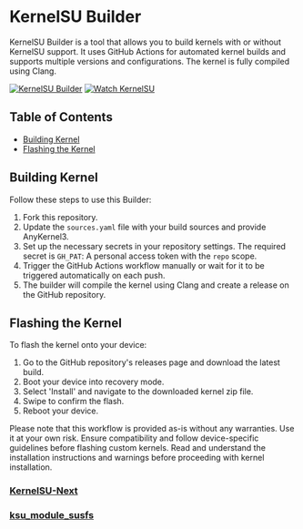 # KernelSU Builder

KernelSU Builder is a tool that allows you to build kernels with or without KernelSU support. It uses GitHub Actions for automated kernel builds and supports multiple versions and configurations. The kernel is fully compiled using Clang.

[![KernelSU Builder](https://github.com/ggsasda/KernelSU_Builder/actions/workflows/build_kernel.yml/badge.svg)](https://github.com/ggsasda/KernelSU_Builder/actions/workflows/build_kernel.yml)
[![Watch KernelSU](https://github.com/ggsasda/KernelSU_Builder/actions/workflows/watch_ksu.yml/badge.svg)](https://github.com/ggsasda/KernelSU_Builder/actions/workflows/watch_ksu.yml)

## Table of Contents
- [Building Kernel](#building-kernel)
- [Flashing the Kernel](#flashing-the-kernel)

## Building Kernel

Follow these steps to use this Builder:

1. Fork this repository.
2. Update the `sources.yaml` file with your build sources and provide AnyKernel3.
3. Set up the necessary secrets in your repository settings. The required secret is `GH_PAT`: A personal access token with the `repo` scope.
4. Trigger the GitHub Actions workflow manually or wait for it to be triggered automatically on each push.
5. The builder will compile the kernel using Clang and create a release on the GitHub repository.

## Flashing the Kernel

To flash the kernel onto your device:

1. Go to the GitHub repository's releases page and download the latest build.
2. Boot your device into recovery mode.
3. Select 'Install' and navigate to the downloaded kernel zip file.
4. Swipe to confirm the flash.
5. Reboot your device.

Please note that this workflow is provided as-is without any warranties. Use it at your own risk. Ensure compatibility and follow device-specific guidelines before flashing custom kernels. Read and understand the installation instructions and warnings before proceeding with kernel installation.

<!-- ### [KernelSU-NonGki](https://github.com/rsuntk/KernelSU) -->
### [KernelSU-Next](https://github.com/rifsxd/KernelSU-Next)
### [ksu_module_susfs](https://github.com/sidex15/ksu_module_susfs)